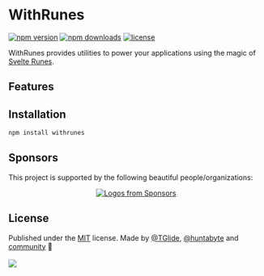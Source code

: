 # WithRunes

<!-- automd:badges license name="withrunes" color="green" github="svecosystem/withrunes" -->

[![npm version](https://flat.badgen.net/npm/v/withrunes?color=green)](https://npmjs.com/package/withrunes)
[![npm downloads](https://flat.badgen.net/npm/dm/withrunes?color=green)](https://npmjs.com/package/withrunes)
[![license](https://flat.badgen.net/github/license/svecosystem/withrunes?color=green)](https://github.com/svecosystem/withrunes/blob/main/LICENSE)

<!-- /automd -->

WithRunes provides utilities to power your applications using the magic of [Svelte Runes](https://svelte.dev/blog/runes).

## Features

<!-- TODO -->

## Installation

```bash
npm install withrunes
```

## Sponsors

This project is supported by the following beautiful people/organizations:

<p align="center">
  <a href="https://github.com/sponsors/huntabyte">
    <img src='https://cdn.jsdelivr.net/gh/huntabyte/static/sponsors.svg' alt="Logos from Sponsors" />
  </a>
</p>

## License

<!-- automd:contributors license=MIT author="huntabyte" -->

Published under the [MIT](https://github.com/svecosystem/withrunes/blob/main/LICENSE) license.
Made by [@TGlide](https://github.com/tglide), [@huntabyte](https://github.com/huntabyte) and [community](https://github.com/svecosystem/withrunes/graphs/contributors) 💛
<br><br>
<a href="https://github.com/svecosystem/withrunes/graphs/contributors">
<img src="https://contrib.rocks/image?repo=svecosystem/withrunes" />
</a>

<!-- /automd -->
